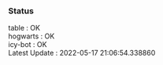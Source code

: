 ### Status


table : OK  
hogwarts : OK  
icy-bot : OK  
Latest Update : 2022-05-17 21:06:54.338860
